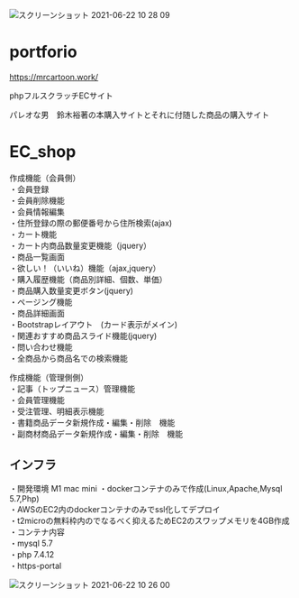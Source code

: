 
![スクリーンショット 2021-06-22 10 28 09](https://user-images.githubusercontent.com/50896241/122848493-979fc800-d344-11eb-9870-412f44ea6250.png)


# portforio

https://mrcartoon.work/

phpフルスクラッチECサイト

パレオな男　鈴木裕著の本購入サイトとそれに付随した商品の購入サイト


# EC_shop


作成機能（会員側）<br>
・会員登録<br>
・会員削除機能<br>
・会員情報編集<br>
・住所登録の際の郵便番号から住所検索(ajax)<br>
・カート機能<br>
・カート内商品数量変更機能（jquery）<br>
・商品一覧画面<br>
・欲しい！（いいね）機能（ajax,jquery）<br>
・購入履歴機能（商品別詳細、個数、単価）<br>
・商品購入数量変更ボタン(jquery)<br>
・ページング機能<br>
・商品詳細画面<br>
・Bootstrapレイアウト　(カード表示がメイン)<br>
・関連おすすめ商品スライド機能(jquery)<br>
・問い合わせ機能<br>
・全商品から商品名での検索機能<br>

作成機能（管理側側）<br>
・記事（トップニュース）管理機能<br>
・会員管理機能<br>
・受注管理、明細表示機能<br>
・書籍商品データ新規作成・編集・削除　機能<br>
・副商材商品データ新規作成・編集・削除　機能<br>

<h2>インフラ</h2>
・開発環境 M1 mac mini
・dockerコンテナのみで作成(Linux,Apache,Mysql 5.7,Php)<br>
・AWSのEC2内のdockerコンテナのみでssl化してデプロイ<br>
・t2microの無料枠内のでなるべく抑えるためEC2のスワップメモリを4GB作成<br>
・コンテナ内容<br>
・mysql 5.7<br>
・php 7.4.12<br>
・https-portal<br>


![スクリーンショット 2021-06-22 10 26 00](https://user-images.githubusercontent.com/50896241/122848436-79d26300-d344-11eb-9069-325823abdef5.png)


